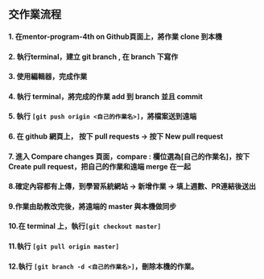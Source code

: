 ## 交作業流程



               
#### 1. 在mentor-program-4th on Github頁面上，將作業 clone 到本機


#### 2. 執行terminal，建立 git branch , 在 branch 下寫作

#### 3. 使用編輯器，完成作業

#### 4. 執行 terminal，將完成的作業 add 到 branch 並且 commit

#### 5. 執行 ```[git push origin <自己的作業名>]```，將檔案送到遠端

#### 6. 在 github 網頁上， 按下 pull requests → 按下 New pull request

#### 7. 進入 Compare changes 頁面，compare : 欄位選為[自己的作業名]，按下 Create pull request，把自己的作業和遠端 merge 在一起

#### 8.確定內容都有上傳，到學習系統網站 → 新增作業 → 填上週數、PR連結後送出

#### 9.作業由助教改完後，將遠端的 master 與本機做同步

#### 10.在 terminal 上，執行```[git checkout master]```                       

#### 11.執行 ```[git pull origin master]```

#### 12.執行 ```[git branch -d <自己的作業名>]```，刪除本機的作業。

